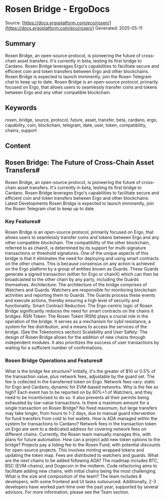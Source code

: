 # Rosen Bridge - ErgoDocs
Source: [https://docs.ergoplatform.com/eco/rosen/](https://docs.ergoplatform.com/eco/rosen/)
Generated: 2025-05-11

## Summary
Rosen Bridge, an open-source protocol, is pioneering the future of cross-chain asset transfers. It's currently in beta, testing its first bridge to Cardano. Rosen Bridge leverages Ergo's capabilities to facilitate secure and efficient coin and token transfers between Ergo and other blockchains. Rosen Bridge is expected to launch imminently, join the Rosen Telegram chat to keep up to date. Rosen Bridge is an open-source protocol, primarily focused on Ergo, that allows users to seamlessly transfer coins and tokens between Ergo and any other compatible blockchain.

## Keywords
rosen, bridge, source, protocol, future, asset, transfer, beta, cardano, ergo, capability, coin, blockchain, telegram, date, user, token, compatibility, chainx, support

## Content
## Rosen Bridge: The Future of Cross-Chain Asset Transfers#
Rosen Bridge, an open-source protocol, is pioneering the future of cross-chain asset transfers. It's currently in beta, testing its first bridge to Cardano. Rosen Bridge leverages Ergo's capabilities to facilitate secure and efficient coin and token transfers between Ergo and other blockchains.
Latest Developments
Rosen Bridge is expected to launch imminently, join the Rosen Telegram chat to keep up to date.

### Key Features#
Rosen Bridge is an open-source protocol, primarily focused on Ergo, that allows users to seamlessly transfer coins and tokens between Ergo and any other compatible blockchain. The compatibility of the other blockchain, referred to as chainX, is determined by its support for multi-signature transactions or threshold signatures.
One of the unique aspects of this bridge is that it eliminates the need for deploying and using smart contracts on the other chains. This is because consensus on any action is achieved on the Ergo platform by a group of entities known as Guards. These Guards generate a signed transaction (either for Ergo or chainX) which can then be broadcasted to the other chain by any party, including the Guards themselves.
Architecture: The architecture of the bridge comprises of Watchers and Guards. Watchers are responsible for monitoring blockchain activities and reporting them to Guards. The Guards process these events and execute actions, thereby ensuring a high level of security and functionality.
Smart Contract Reduction: The Ergo-centric logic of Rosen Bridge significantly reduces the need for smart contracts on the chains it bridges.
RSN Token: The Rosen Token (RSN) plays a crucial role in the operation of the bridge. It serves as a mechanism for sybil resistance, a system for fee distribution, and a means to access the services of the bridge. (See the Tokenomics section)
Scalability and User Safety: The design of Rosen Bridge allows for the addition of new chains through independent modules. It also prioritizes the success of user transactions by waiting for a sufficient number of confirmations.

### Rosen Bridge Operations and Features#
What is the bridge fee structure?
Initially, it's the greater of $10 or 0.5% of the transaction value, plus network fees, adjustable by the guard set. The fee is collected in the transferred token on Ergo. Network fees vary: static for Ergo and Cardano, dynamic for EVM-based networks.
Why is the fee so high?
Each event has to be reported on by 60%+1 of Watchers, and they need to be incentivised to do so. It also prevents all their permits being exhausted by low-value transactions.
Is there a maximum amount for a single transaction on Rosen Bridge?
No fixed maximum, but large transfers may take longer, from hours to 1-2 days, due to manual guard intervention for fund transfers from cold to hot wallets.
How is ADA managed within the system for transactions to Cardano?
Network fees in the transaction token on Ergo are sent to a dedicated address for covering network fees on different chains. Currently, the Rosen team manually manages this, with plans for future automation.
How can a project add new token options to the bridge?
Projects pay a listing fee to the Rosen Fund, with potential discounts for open-source projects. This involves minting wrapped tokens and updating the token map. Fees are distributed to watchers and guards.
What are the next chains to be added following ADA?
The roadmap includes BTC, BSC (EVM-chains), and Dogecoin in the midterm. Code refactoring aims to facilitate adding new chains, with initial chains being the most challenging.
What is the size and composition of the team?
The team includes 8 developers, with some frontend and UI tasks outsourced. Additionally, 2-3 developers have worked part-time over the past year, supported by several advisors.
For more information, please see the Team section.
